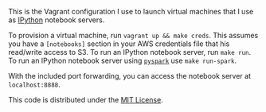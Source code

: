 This is the Vagrant configuration I use to launch virtual machines that I use as [IPython](http://ipython.org/) notebook servers.

To provision a virtual machine, run `vagrant up && make creds`.  This assumes you have a `[notebooks]` section in your AWS credentials file that his read/write access to S3.  To run an IPython notebook server, run `make run`.  To run an IPython notebook server using [`pyspark`](https://spark.apache.org/docs/0.9.0/python-programming-guide.html) use `make run-spark`.

With the included port forwarding, you can access the notebook server at `localhost:8888`.

This code is distributed under the [MIT License](http://opensource.org/licenses/MIT).
